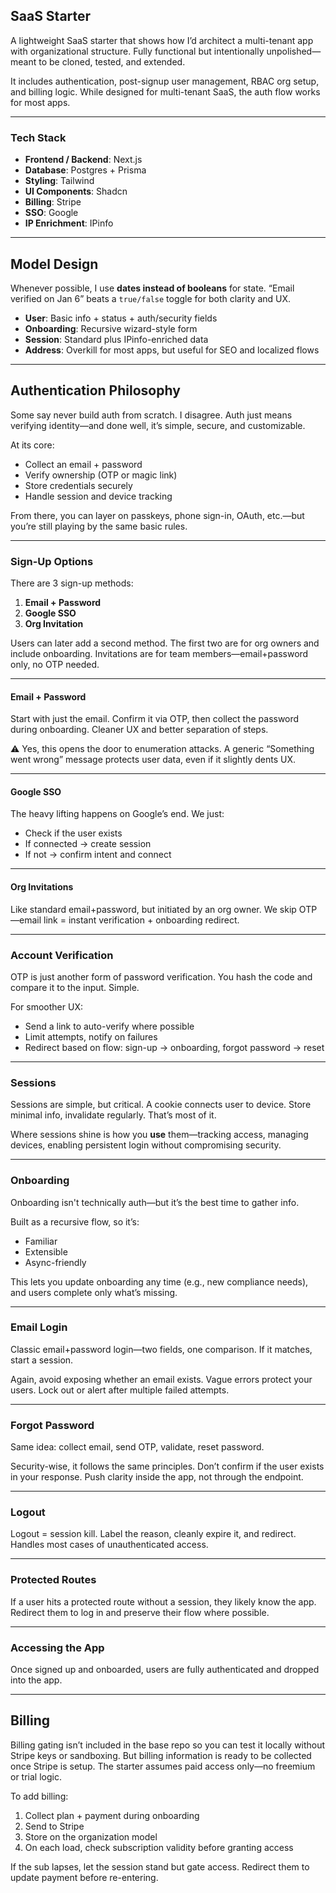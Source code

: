 ## SaaS Starter

A lightweight SaaS starter that shows how I’d architect a multi-tenant app with organizational structure. Fully functional but intentionally unpolished—meant to be cloned, tested, and extended.

It includes authentication, post-signup user management, RBAC org setup, and billing logic. While designed for multi-tenant SaaS, the auth flow works for most apps.

---

### Tech Stack

* **Frontend / Backend**: Next.js
* **Database**: Postgres + Prisma
* **Styling**: Tailwind
* **UI Components**: Shadcn
* **Billing**: Stripe
* **SSO**: Google
* **IP Enrichment**: IPinfo

---

## Model Design

Whenever possible, I use **dates instead of booleans** for state. “Email verified on Jan 6” beats a `true/false` toggle for both clarity and UX.

* **User**: Basic info + status + auth/security fields
* **Onboarding**: Recursive wizard-style form
* **Session**: Standard plus IPinfo-enriched data
* **Address**: Overkill for most apps, but useful for SEO and localized flows

---

## Authentication Philosophy

Some say never build auth from scratch. I disagree. Auth just means verifying identity—and done well, it’s simple, secure, and customizable.

At its core:

* Collect an email + password
* Verify ownership (OTP or magic link)
* Store credentials securely
* Handle session and device tracking

From there, you can layer on passkeys, phone sign-in, OAuth, etc.—but you’re still playing by the same basic rules.

---

### Sign-Up Options

There are 3 sign-up methods:

1. **Email + Password**
2. **Google SSO**
3. **Org Invitation**

Users can later add a second method. The first two are for org owners and include onboarding. Invitations are for team members—email+password only, no OTP needed.

---

#### Email + Password

Start with just the email. Confirm it via OTP, then collect the password during onboarding. Cleaner UX and better separation of steps.

⚠️ Yes, this opens the door to enumeration attacks. A generic “Something went wrong” message protects user data, even if it slightly dents UX.

---

#### Google SSO

The heavy lifting happens on Google’s end. We just:

* Check if the user exists
* If connected → create session
* If not → confirm intent and connect

---

#### Org Invitations

Like standard email+password, but initiated by an org owner. We skip OTP—email link = instant verification + onboarding redirect.

---

### Account Verification

OTP is just another form of password verification. You hash the code and compare it to the input. Simple.

For smoother UX:

* Send a link to auto-verify where possible
* Limit attempts, notify on failures
* Redirect based on flow: sign-up → onboarding, forgot password → reset

---

### Sessions

Sessions are simple, but critical. A cookie connects user to device. Store minimal info, invalidate regularly. That’s most of it.

Where sessions shine is how you **use** them—tracking access, managing devices, enabling persistent login without compromising security.

---

### Onboarding

Onboarding isn't technically auth—but it’s the best time to gather info.

Built as a recursive flow, so it’s:

* Familiar
* Extensible
* Async-friendly

This lets you update onboarding any time (e.g., new compliance needs), and users complete only what’s missing.

---

### Email Login

Classic email+password login—two fields, one comparison. If it matches, start a session.

Again, avoid exposing whether an email exists. Vague errors protect your users. Lock out or alert after multiple failed attempts.

---

### Forgot Password

Same idea: collect email, send OTP, validate, reset password.

Security-wise, it follows the same principles. Don’t confirm if the user exists in your response. Push clarity inside the app, not through the endpoint.

---

### Logout

Logout = session kill. Label the reason, cleanly expire it, and redirect. Handles most cases of unauthenticated access.

---

### Protected Routes

If a user hits a protected route without a session, they likely know the app. Redirect them to log in and preserve their flow where possible.

---

### Accessing the App

Once signed up and onboarded, users are fully authenticated and dropped into the app.

---

## Billing

Billing gating isn’t included in the base repo so you can test it locally without Stripe keys or sandboxing. But billing information is ready to be collected once Stripe is setup. The starter assumes paid access only—no freemium or trial logic.

To add billing:

1. Collect plan + payment during onboarding
2. Send to Stripe
3. Store on the organization model
4. On each load, check subscription validity before granting access

If the sub lapses, let the session stand but gate access. Redirect them to update payment before re-entering.